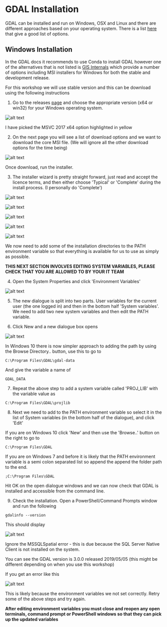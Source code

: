 # GDAL Installation

GDAL can be installed and run on Windows, OSX and Linux and there are different approaches based on your operating system. There is a list [here](https://gdal.org/download.html) that give a good list of options. 

## Windows Installation

In the GDAL docs it recommends to use Conda to install GDAL however one of the alternatives that is not listed is [GIS Internals](https://www.gisinternals.com/) which provide a number of options including MSI installers for Windows for both the stable and development release.

For this workshop we will use stable version and this can be download using the following instructions

1. Go to the releases [page](https://www.gisinternals.com/release.php) and choose the appropriate version (x64 or win32) for your Windows operating system.

![alt text](../Images/GISInternals_Releases.PNG "GIS Internals Releases")

I have picked the MSVC 2017 x64 option highlighted in yellow

2. On the next page you will see a list of download options and we want to download the core MSI file. (We will ignore all the other download options for the time being)

![alt text](../Images/GISInternals_Downloads.PNG "GIS Internals Downloads")

Once download, run the installer.

3. The installer wizard is pretty straight forward, just read and accept the licence terms, and then either choose 'Typical' or 'Complete' during the install process. (I personally do 'Complete')

![alt text](../Images/GDALInstall1.PNG "GDAL Install 1")

![alt text](../Images/GDALInstall2.PNG "GDAL Install 2")

![alt text](../Images/GDALInstall3.PNG "GDAL Install 3")

![alt text](../Images/GDALInstall4.PNG "GDAL Install 4")

![alt text](../Images/GDALInstall5.PNG "GDAL Install 5")

We now need to add some of the installation directories to the PATH environment variable so that everything is available for us to use as simply as possible.

__THIS NEXT SECTION INVOLVES EDITING SYSTEM VARIABLES, PLEASE CHECK THAT YOU ARE ALLOWED TO BY YOUR IT TEAM__


4. Open the System Properties and click 'Environment Variables'

![alt text](../Images/EnvVar1.PNG "Environment Variables 1")

5. The new dialogue is split into two parts. User variables for the current user (the one logged in) and then in the bottom half 'System variables'. We need to add two new system variables and then edit the PATH variable.
   
6. Click New and a new dialogue box opens

![alt text](../Images/EnvVar2.PNG "Environment Variables 2")

In Windows 10 there is now simpler approach to adding the path by using the Browse Directory.. button, use this to go to

```C:\Program Files\GDAL\gdal-data```

And give the variable a name of

```GDAL_DATA```

7. Repeat the above step to add a system variable called 'PROJ_LIB' with the variable value as 

```C:\Program Files\GDAL\projlib```

8. Next we need to add to the PATH environment variable so select it in the list of System variables (in the bottom half of the dialogue), and click 'Edit'

If you are on Windows 10 click 'New' and then use the 'Browse..' button on the right to go to 

```C:\Program Files\GDAL```

If you are on Windows 7 and before it is likely that the PATH environment variable is a semi colon separated list so append the append the folder path to the end.

```;C:\Program Files\GDAL```

Hit OK on the open dialogue windows and we can now check that GDAL is installed and accessible from the command line.


9.  Check the installation. Open a PowerShell/Command Prompts window and run the following

```gdalinfo --version```

This should display 

![alt text](../Images/GDALInstall6.PNG "GDAL Install 6")

Ignore the MSSQLSpatial error - this is due because the SQL Server Native Client is not installed on the system.

You can see the GDAL version is 3.0.0 released 2019/05/05 (this might be different depending on when you use this workshop)

If you get an error like this

![alt text](../Images/GDALInstallError.PNG "GDAL Install Error")

This is likely because the environment variables we not set correctly. Retry some of the above steps and try again.

__After editing environment variables you must close and reopen any open terminals, command prompt or PowerShell windows so that they can pick up the updated variables__




